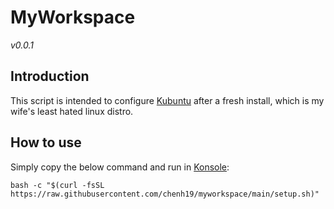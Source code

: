 # MyWorkspace
*v0.0.1*  

## Introduction
This script is intended to configure [Kubuntu](https://kubuntu.org/getkubuntu/) after a fresh install, which is my wife's least hated linux distro.

## How to use
Simply copy the below command and run in [Konsole](https://konsole.kde.org/): 
```
bash -c "$(curl -fsSL https://raw.githubusercontent.com/chenh19/myworkspace/main/setup.sh)" 
```
